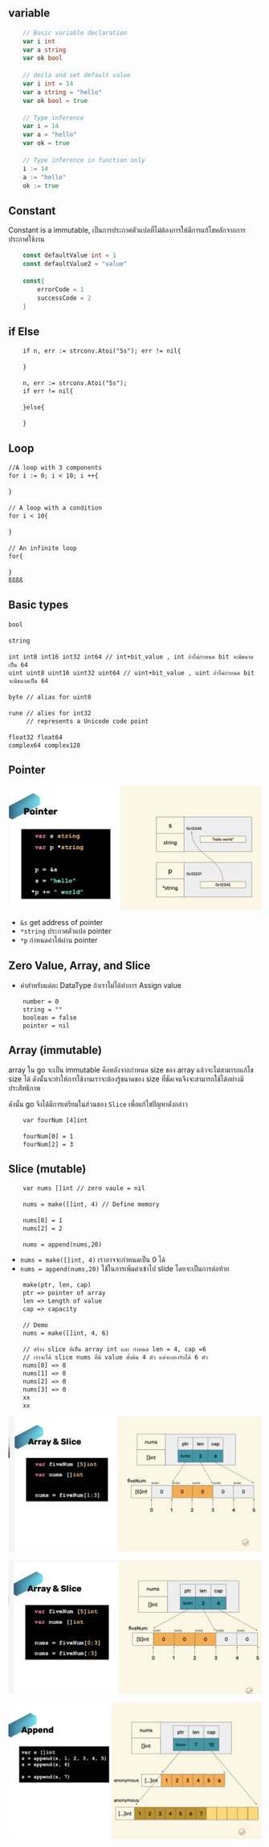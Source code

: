 ## variable
```go
    // Basic variable declaration
    var i int
    var a string
    var ok bool

    // decla and set default value
    var i int = 14
    var a string = "hello"
    var ok bool = true

    // Type inference
    var i = 14
    var a = "hello"
    var ok = true

    // Type inference in function only
    i := 14
    a := "hello"
    ok := true

```

## Constant
Constant is a immutable, เป็นการประกาศตัวแปลที่ไม่ต้องการให้มีการแก้ไขหลักจากการประกาศใช้งาน
```go
    const defaultValue int = 1
    const defaultValue2 = "value"

    const{
        errorCode = 1
        successCode = 2
    }
```
## if Else

```golang
    if n, err := strconv.Atoi("5s"); err != nil{

    }

    n, err := strconv.Atoi("5s");
    if err != nil{

    }else{

    }
```

## Loop

```golang
//A loop with 3 components
for i := 0; i < 10; i ++{

}

// A loop with a condition
for i < 10{

}

// An infinite loop
for{

}
ßßßß
```

## Basic types

```golang
bool

string

int int8 int16 int32 int64 // int+bit_value , int ถ้าไม่กำหนด bit จะมีขนาดเป็น 64
uint uint8 uint16 uint32 uint64 // uint+bit_value , uint ถ้าไม่กำหนด bit จะมีขนาดเป็น 64

byte // alias for uint8 

rune // alies for int32
     // represents a Unicode code point

float32 float64 
complex64 complex128
```

## Pointer

![alt text](images/2565-03-15-21.07.33.png)

- `&s` get address of pointer
- `*string` ประกาศตัวแปล pointer
- `*p` กำหนดค่าให้ผ่าน pointer

## Zero Value, Array, and Slice

- ค่าสำหรับแต่ละ DataType ถ้าเราไม่ได้ทำการ Assign value
```golang
    number = 0
    string = ""
    boolean = false
    pointer = nil
```
## Array (immutable)
array ใน go จะเป็น immutable คือหลังจากกำหนด size ของ array แล้วจะไม่สามารถแก้ไข size ได้ ดังนั้นจะทำให้การใช้งานเราจะต้องรู้ขนาดของ size ที่ชัดเจนจึงจะสามารถใช้ได้อย่างมีประสิทธิภาพ

ดังนั้น go จึงได้มีการเตรียมในส่วนของ `Slice` เพื่อแก้ไขปัญหาดังกล่าว

```golang
    var fourNum [4]int

    fourNum[0] = 1
    fourNum[2] = 3

```

## Slice (mutable)

```golang
    var nums []int // zero vaule = nil

    nums = make([]int, 4) // Define memory

    nums[0] = 1
    nums[2] = 2

    nums = append(nums,20)

```

- `nums = make([]int, 4)` เราอาจจะกำหนดเป็น 0 ได้
- `nums = append(nums,20)` ใช้ในการเพิ่มค่าเข้าไป slide โดยจะเป็นการต่อท้าย

```golang
    make(ptr, len, cap)
    ptr => pointer of array
    len => Length of value
    cap => capacity

    // Demo
    nums = make([]int, 4, 6)

    // สร้าง slice ทีเป็น array int และ กำหนด len = 4, cap =6
    // เราจะได้ slice nums ที่มี value ตั้งต้น 4 ตัว แต่จะลองรับได้ 6 ตัว
    nums[0] => 0
    nums[1] => 0
    nums[2] => 0
    nums[3] => 0
    xx
    xx

```

![alt text](images/2565-03-15-21.58.55.png)


![alt text](images/2565-03-15-22.00.50.png)

![alt text](images/2565-03-15-22.02.34.png)



